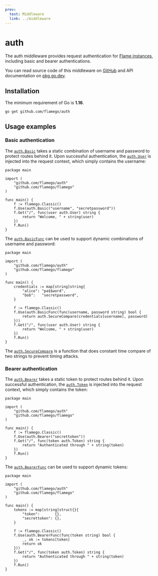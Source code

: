 ```yaml
---
prev:
  text: Middleware
  link: ../middleware
---
```


# auth

The auth middleware provides request authentication for [Flame instances](../core-concepts.md#instances), including basic and bearer authentications.

You can read source code of this middleware on [GitHub](https://github.com/flamego/auth) and API documentation on [pkg.go.dev](https://pkg.go.dev/github.com/flamego/auth?tab=doc).

## Installation

The minimum requirement of Go is **1.16**.

```:no-line-numbers
go get github.com/flamego/auth
```

## Usage examples

### Basic authentication

The [`auth.Basic`](https://pkg.go.dev/github.com/flamego/auth#Basic) takes a static combination of username and password to protect routes behind it. Upon successful authentication, the [`auth.User`](https://pkg.go.dev/github.com/flamego/auth#User) is injected into the request context, which simply contains the username:

```go:no-line-numbers
package main

import (
	"github.com/flamego/auth"
	"github.com/flamego/flamego"
)

func main() {
	f := flamego.Classic()
	f.Use(auth.Basic("username", "secretpassword"))
	f.Get("/", func(user auth.User) string {
		return "Welcome, " + string(user)
	})
	f.Run()
}
```

The [`auth.BasicFunc`](https://pkg.go.dev/github.com/flamego/auth#BasicFunc) can be used to support dynamic combinations of username and password:

```go:no-line-numbers{16}
package main

import (
	"github.com/flamego/auth"
	"github.com/flamego/flamego"
)

func main() {
	credentials := map[string]string{
		"alice": "pa$$word",
		"bob":   "secretpassword",
	}

	f := flamego.Classic()
	f.Use(auth.BasicFunc(func(username, password string) bool {
		return auth.SecureCompare(credentials[username], password)
	}))
	f.Get("/", func(user auth.User) string {
		return "Welcome, " + string(user)
	})
	f.Run()
}
```

The [`auth.SecureCompare`](https://pkg.go.dev/github.com/flamego/auth#SecureCompare) is a function that does constant time compare of two strings to prevent timing attacks.

### Bearer authentication

The [`auth.Bearer`](https://pkg.go.dev/github.com/flamego/auth#Bearer) takes a static token to protect routes behind it. Upon successful authentication, the [`auth.Token`](https://pkg.go.dev/github.com/flamego/auth#Token) is injected into the request context, which simply contains the token:

```go:no-line-numbers
package main

import (
	"github.com/flamego/auth"
	"github.com/flamego/flamego"
)

func main() {
	f := flamego.Classic()
	f.Use(auth.Bearer("secrettoken"))
	f.Get("/", func(token auth.Token) string {
		return "Authenticated through " + string(token)
	})
	f.Run()
}
```

The [`auth.BearerFunc`](https://pkg.go.dev/github.com/flamego/auth#BearerFunc) can be used to support dynamic tokens:

```go:no-line-numbers
package main

import (
	"github.com/flamego/auth"
	"github.com/flamego/flamego"
)

func main() {
	tokens := map[string]struct{}{
		"token":       {},
		"secrettoken": {},
	}

	f := flamego.Classic()
	f.Use(auth.BearerFunc(func(token string) bool {
		_, ok := tokens[token]
		return ok
	}))
	f.Get("/", func(token auth.Token) string {
		return "Authenticated through " + string(token)
	})
	f.Run()
}
```

